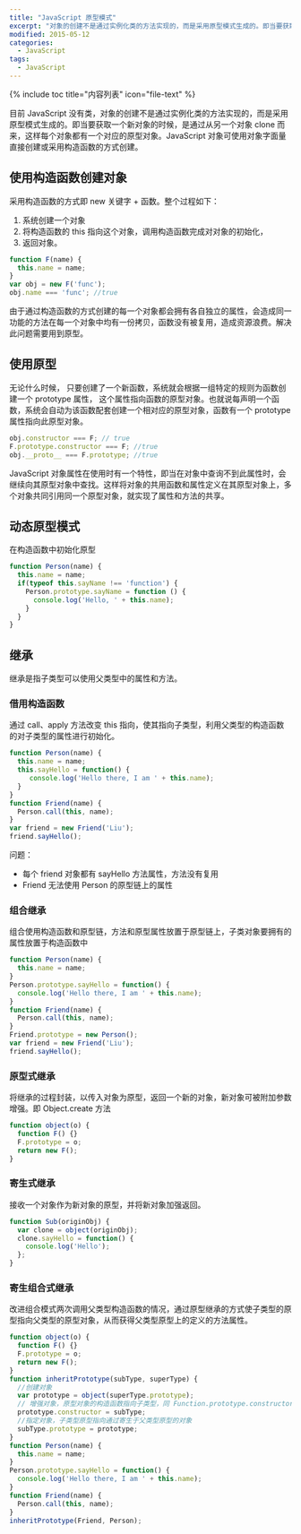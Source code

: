 ```yaml
---
title: "JavaScript 原型模式"
excerpt: "对象的创建不是通过实例化类的方法实现的，而是采用原型模式生成的。即当要获取一个新对象的时候，是通过从另一个对象 clone 而来，这样每个对象都有一个对应的原型对象"
modified: 2015-05-12
categories: 
  - JavaScript
tags:
  - JavaScript
---
```


{% include toc title="内容列表" icon="file-text" %}

目前 JavaScript 没有类，对象的创建不是通过实例化类的方法实现的，而是采用原型模式生成的。即当要获取一个新对象的时候，是通过从另一个对象 clone 而来，这样每个对象都有一个对应的原型对象。JavaScript 对象可使用对象字面量直接创建或采用构造函数的方式创建。

## 使用构造函数创建对象

采用构造函数的方式即 new 关键字 + 函数。整个过程如下：
1. 系统创建一个对象
2. 将构造函数的 this 指向这个对象，调用构造函数完成对对象的初始化，
3. 返回对象。

```javascript
function F(name) {
  this.name = name;
}
var obj = new F('func');
obj.name === 'func'; //true
```

由于通过构造函数的方式创建的每一个对象都会拥有各自独立的属性，会造成同一功能的方法在每一个对象中均有一份拷贝，函数没有被复用，造成资源浪费。解决此问题需要用到原型。

## 使用原型

无论什么时候， 只要创建了一个新函数，系统就会根据一组特定的规则为函数创建一个 prototype 属性， 这个属性指向函数的原型对象。也就说每声明一个函数，系统会自动为该函数配套创建一个相对应的原型对象，函数有一个 prototype 属性指向此原型对象。

``` javascript
obj.constructor === F; // true
F.prototype.constructor === F; //true
obj.__proto__ === F.prototype; //true
```

JavaScript 对象属性在使用时有一个特性，即当在对象中查询不到此属性时，会继续向其原型对象中查找。这样将对象的共用函数和属性定义在其原型对象上，多个对象共同引用同一个原型对象，就实现了属性和方法的共享。

## 动态原型模式

在构造函数中初始化原型
``` javascript
function Person(name) {
  this.name = name;
  if(typeof this.sayName !== 'function') {
    Person.prototype.sayName = function () {
      console.log('Hello, ' + this.name);
    }
  }
}
```

## 继承

继承是指子类型可以使用父类型中的属性和方法。

### 借用构造函数

通过 call、apply 方法改变 this 指向，使其指向子类型，利用父类型的构造函数的对子类型的属性进行初始化。

``` javascript
function Person(name) {
  this.name = name;
  this.sayHello = function() {
     console.log('Hello there, I am ' + this.name);
  }
}
function Friend(name) {
  Person.call(this, name);
}
var friend = new Friend('Liu');
friend.sayHello();
```

问题：
* 每个 friend 对象都有 sayHello 方法属性，方法没有复用
* Friend 无法使用 Person 的原型链上的属性

### 组合继承

组合使用构造函数和原型链，方法和原型属性放置于原型链上，子类对象要拥有的属性放置于构造函数中

```javascript
function Person(name) {
  this.name = name;
}
Person.prototype.sayHello = function() {
  console.log('Hello there, I am ' + this.name);
}
function Friend(name) {
  Person.call(this, name);
}
Friend.prototype = new Person();
var friend = new Friend('Liu');
friend.sayHello();
```

### 原型式继承

将继承的过程封装，以传入对象为原型，返回一个新的对象，新对象可被附加参数增强。即 Object.create 方法

```javascript
function object(o) {
  function F() {}
  F.prototype = o;
  return new F();
}
``` 

### 寄生式继承

接收一个对象作为新对象的原型，并将新对象加强返回。

```javascript
function Sub(originObj) {
  var clone = object(originObj);
  clone.sayHello = function() {
    console.log('Hello');
  };
}
```

### 寄生组合式继承

改进组合模式两次调用父类型构造函数的情况，通过原型继承的方式使子类型的原型指向父类型的原型对象，从而获得父类型原型上的定义的方法属性。

```javascript
function object(o) {
  function F() {}
  F.prototype = o;
  return new F();
} 
function inheritPrototype(subType, superType) {
  //创建对象
  var prototype = object(superType.prototype);
  // 增强对象，原型对象的构造函数指向子类型，同 Function.prototype.constructor = Function
  prototype.constructor = subType;
  //指定对象，子类型原型指向通过寄生于父类型原型的对象
  subType.prototype = prototype;
} 
function Person(name) {
  this.name = name;
}
Person.prototype.sayHello = function() {
  console.log('Hello there, I am ' + this.name);
}
function Friend(name) {
  Person.call(this, name);
}
inheritPrototype(Friend, Person);
```